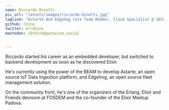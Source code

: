 ```yaml
---
name: Riccardo Binetti
pic_url: "/assets/images/riccardo-binetti.jpg"
tagline: "Astarte And Edgehog Core Team Member, Cloud Specialist @ SECO Mind"
github: rbino
twitter: errebino
mastodon: /@rbino@patavium.social


---
```

Riccardo started his career as an embedded developer, but switched to backend development as soon as he discovered Elixir.

He's currently using the power of the BEAM to develop Astarte, an open source IoT Data Ingestion platform, and Edgehog, an open source fleet management solution.

On the community front, he's one of the organizers of the Erlang, Elixir and Friends devroom at FOSDEM and the co-founder of the Elixir Meetup Padova.
